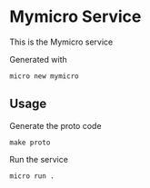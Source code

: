 # Mymicro Service

This is the Mymicro service

Generated with

```
micro new mymicro
```

## Usage

Generate the proto code

```
make proto
```

Run the service

```
micro run .
```